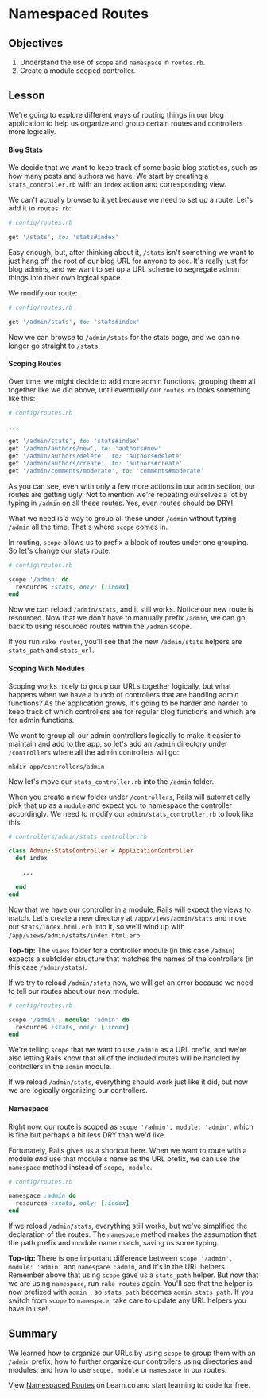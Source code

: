 # Namespaced Routes

## Objectives

1. Understand the use of `scope` and `namespace` in `routes.rb`.
2. Create a module scoped controller.

## Lesson

We're going to explore different ways of routing things in our blog application
to help us organize and group certain routes and controllers more logically.

#### Blog Stats

We decide that we want to keep track of some basic blog statistics, such as how
many posts and authors we have. We start by creating a `stats_controller.rb`
with an `index` action and corresponding view.
 
We can't actually browse to it yet because we need to set up a route. Let's add it to `routes.rb`:

```ruby
# config/routes.rb

get '/stats', to: 'stats#index'
```

Easy enough, but, after thinking about it, `/stats` isn't something we want to
just hang off the root of our blog URL for anyone to see. It's really just for
blog admins, and we want to set up a URL scheme to segregate admin things into
their own logical space.

We modify our route:

```ruby
# config/routes.rb

get '/admin/stats', to: 'stats#index'
```

Now we can browse to `/admin/stats` for the stats page, and we can no longer go
straight to `/stats`.

#### Scoping Routes

Over time, we might decide to add more admin functions, grouping them all
together like we did above, until eventually our `routes.rb` looks something
like this:

```ruby
# config/routes.rb

...

get '/admin/stats', to: 'stats#index'
get '/admin/authors/new', to: 'authors#new'
get '/admin/authors/delete', to: 'authors#delete'
get '/admin/authors/create', to: 'authors#create'
get '/admin/comments/moderate', to: 'comments#moderate'
```

As you can see, even with only a few more actions in our `admin` section, our
routes are getting ugly. Not to mention we're repeating ourselves a lot by
typing in `/admin` on all these routes. Yes, even routes should be DRY!

What we need is a way to group all these under `/admin` without typing `/admin`
all the time. That's where `scope` comes in.

In routing, `scope` allows us to prefix a block of routes under one grouping. So
let's change our stats route:

```ruby
# config\routes.rb

scope '/admin' do
  resources :stats, only: [:index]
end
```

Now we can reload `/admin/stats`, and it still works. Notice our new route is
resourced. Now that we don't have to manually prefix `/admin`, we can go back to
using resourced routes within the `/admin` scope.

If you run `rake routes`, you'll see that the new `/admin/stats` helpers are
`stats_path` and `stats_url`.

#### Scoping With Modules

Scoping works nicely to group our URLs together logically, but what happens when
we have a bunch of controllers that are handling admin functions? As the
application grows, it's going to be harder and harder to keep track of which
controllers are for regular blog functions and which are for admin functions.

We want to group all our admin controllers logically to make it easier to
maintain and add to the app, so let's add an `/admin` directory under
`/controllers` where all the admin controllers will go:

`mkdir app/controllers/admin`

Now let's move our `stats_controller.rb` into the `/admin` folder.

When you create a new folder under `/controllers`, Rails will automatically pick
that up as a `module` and expect you to namespace the controller accordingly. We
need to modify our `admin/stats_controller.rb` to look like this:

```ruby
# controllers/admin/stats_controller.rb

class Admin::StatsController < ApplicationController
  def index

    ...

  end
end
```

Now that we have our controller in a module, Rails will expect the views to
match. Let's create a new directory at `/app/views/admin/stats` and move our
`stats/index.html.erb` into it, so we'll wind up with
`/app/views/admin/stats/index.html.erb`.

**Top-tip:** The `views` folder for a controller module (in this case `/admin`) expects a
subfolder structure that matches the names of the controllers (in this case
`/admin/stats`).

If we try to reload `/admin/stats` now, we will get an error because we need to
tell our routes about our new module.

```ruby
# config/routes.rb

scope '/admin', module: 'admin' do
  resources :stats, only: [:index]
end
```

We're telling `scope` that we want to use `/admin` as a URL prefix, and we're
also letting Rails know that all of the included routes will be handled by
controllers in the `admin` module.

If we reload `/admin/stats`, everything should work just like it did, but now we
are logically organizing our controllers.

#### Namespace

Right now, our route is scoped as `scope '/admin', module: 'admin'`, which is
fine but perhaps a bit less DRY than we'd like.

Fortunately, Rails gives us a shortcut here. When we want to route with a module
_and_ use that module's name as the URL prefix, we can use the `namespace`
method instead of `scope, module`.

```ruby
# config/routes.rb

namespace :admin do
  resources :stats, only: [:index]
end
```

If we reload `/admin/stats`, everything still works, but we've simplified the
declaration of the routes. The `namespace` method makes the assumption that the
path prefix and module name match, saving us some typing.

**Top-tip:** There is one important difference between `scope '/admin', module: 'admin'` and
`namespace :admin`, and it's in the URL helpers. Remember above that using
`scope` gave us a `stats_path` helper. But now that we are using `namespace`,
run `rake routes` again. You'll see that the helper is now prefixed with
`admin_`, so `stats_path` becomes `admin_stats_path`. If you switch from `scope`
to `namespace`, take care to update any URL helpers you have in use!

## Summary

We learned how to organize our URLs by using `scope` to group them with an
`/admin` prefix; how to further organize our controllers using directories and
modules; and how to use `scope, module` or `namespace` in our routes.

<p data-visibility='hidden'>View <a href='https://learn.co/lessons/namespaced-routes-reading'>Namespaced Routes</a> on Learn.co and start learning to code for free.</p>
